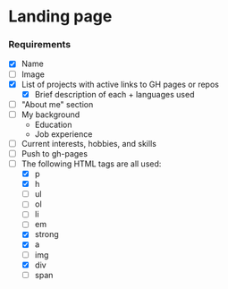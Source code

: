 # Landing page

### Requirements
- [x] Name
- [ ] Image
- [x] List of projects with active links to GH pages or repos
	- [x] Brief description of each + languages used
- [ ] "About me" section
- [ ] My background
	- Education
	- Job experience
- [ ] Current interests, hobbies, and skills
- [ ] Push to gh-pages
- [ ] The following HTML tags are all used: 
	- [x] p
	- [x] h
	- [ ] ul
	- [ ] ol
	- [ ] li
	- [ ] em
	- [x] strong
	- [x] a
	- [ ] img
	- [x] div
	- [ ] span
